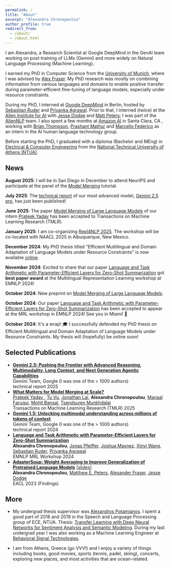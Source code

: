 ```yaml
---
permalink: /
title: "About"
excerpt: "Alexandra Chronopoulou"
author_profile: true
redirect_from: 
  - /about/
  - /about.html
---
```



I am Alexandra, a Research Scientist at Google DeepMind in the GenAI team working on post-training of LLMs (Gemini) and more widely on Natural Language Processing (Machine Learning). 

I earned my PhD in Computer Science from the [University of Munich](https://www.en.uni-muenchen.de/index.html), where I was advised by [Alex Fraser](https://www.cis.uni-muenchen.de/~fraser/). My PhD research was mostly on combining information from various languages and domains to enable positive transfer during parameter-efficient fine-tuning of language models, especially under resource constraints.   

<!-- machine translation, multilinguality and domain adaptation. I am currently interested in parameter-efficient fine-tuning methods; I am particularly excited about combining information from different languages, domains or tasks to enable positive transfer using modular approaches. -->

During my PhD, I interned at [Google DeepΜind](https://www.deepmind.com/) in Berlin, hosted by [Sebastian Ruder](https://www.ruder.io/) and [Priyanka Agrawal](https://sites.google.com/site/priyankaagr17). Prior to that, I interned (twice) at the [Allen Institute for AI](https://allenai.org/) with [Jesse Dodge](https://jessedodge.github.io/) and [Matt Peters](https://scholar.google.com/citations?user=K5nCPZwAAAAJ&hl=en); I was part of the [AllenNLP](https://allenai.org/allennlp) team. I also spent a few months at [Amazon AI](https://aws.amazon.com/machine-learning/) in Santa Clara, CA , working with [Brian Thompson](https://thompsonb.github.io/), [Prashant Mathur](http://mtresearcher.github.io/) and [Marcello Federico](https://www.marcellofederico.net) as an intern in the AI human language technology group.

Before starting the PhD, I graduated with a diploma (Bachelor and MEng) in [Electrical & Computer Engineering](https://www.ece.ntua.gr/en) from the [National Technical University of Athens (NTUA)](https://www.ntua.gr/en/). 



 <h2>News</h2>
 
<b>August 2025</b>: I will be in San Diego in December to attend NeurIPS and participate at the panel of the [Model Merging](https://neurips.cc/virtual/2025/tutorial/109593) tutorial.

  <b>July 2025</b>: The [technical report](https://arxiv.org/pdf/2507.06261) of our most advanced model, [Gemini 2.5 pro](https://aistudio.google.com/app/prompts/new_chat), has just been published! 

   <b>June 2025</b>: The paper [Model Merging of Large Language Models](https://openreview.net/pdf?id=9sbetmvNpW) of our intern [Prateek Yadav](https://x.com/prateeky2806) has been accepted to Transactions on Machine Learning Research (TMLR). 

  <b>January 2025</b>: I am co-organizing [Repl4NLP 2025](https://sites.google.com/corp/view/repl4nlp2025/call-for-papers). The workshop will be co-located with NAACL 2025 in Albuquerque, New Mexico. 

  <b>December 2024</b>: My PhD thesis titled "Efficient Multilingual and Domain Adaptation of
Language Models under Resource Constraints" is now available [online](https://edoc.ub.uni-muenchen.de/34205/1/Chronopoulou_Alexandra.pdf). 

  <b>November 2024</b>: Excited to share that our paper [Language and Task Arithmetic with Parameter-Efficient Layers for Zero-Shot Summarization](https://arxiv.org/pdf/2311.09344) got <b>best paper award</b> at the Multilingual Representation Learning workshop at EMNLP 2024!

 <b>October 2024</b>: New preprint on [Model Merging of Large Language Models](https://arxiv.org/pdf/2410.03617).

  <b>October 2024</b>: Our paper [Language and Task Arithmetic with Parameter-Efficient Layers for Zero-Shot Summarization](https://arxiv.org/pdf/2311.09344) has been accepted to appear at the MRL workshop in EMNLP 2024! See you in Miami! 🌴

 <b>October 2024</b>: It's a wrap! 🎓 I successfully defended my PhD thesis on Efficient Multilingual and Domain Adaptation of Language Models under Resource Constraints. My thesis will (hopefully) be online soon! 


 <h2>Selected Publications</h2>

<ul class="sparse-list">
            <li>
          <b><a  href="https://arxiv.org/pdf/2507.06261">Gemini 2.5: Pushing the Frontier with Advanced Reasoning, Multimodality, Long Context, and Next Generation Agentic Capabilities </a></b> <br/> 
          Gemini Team, Google (I was one of the > 1000 authors)
          <br/>technical report 2025<br/>
        </li>
          <li>
          <b><a  href="https://openreview.net/pdf?id=9sbetmvNpW">What Matters for Model Merging at Scale?</a></b> <br/>
          <a href="https://prateeky2806.github.io/">Prateek Yadav </a>, <a href="https://tuvllms.github.io/">Tu Vu</a>, <a href="https://scholar.google.com/citations?user=fKbPy2MAAAAJ&hl=en">Jonathan Lai</a>, <b>Alexandra Chronopoulou</b>, <a href="https://www.manaalfaruqui.com/">Manaal Faruqui</a>, <a href="https://www.cs.unc.edu/~mbansal/">Mohit Bansal</a>, <a href="https://www.tsendeemts.com/">Tsendsuren Munkhdalai</a> <br/> 
           Transactions on Machine Learning Research (TMLR) 2025 <br/> 
        </li>
            <li>
          <b><a  href="https://storage.googleapis.com/deepmind-media/gemini/gemini_v1_5_report.pdf">Gemini 1.5: Unlocking multimodal understanding across millions of tokens of context </a></b> <br/> 
          Gemini Team, Google (I was one of the > 1000 authors)
          <br/>technical report 2024<br/>
        </li>
            <li>
          <b><a  href="https://arxiv.org/abs/2311.09344.pdf">Language and Task Arithmetic with Parameter-Efficient Layers for Zero-Shot Summarization</a></b> <br/> 
          <b>Alexandra Chronopoulou</b>, <a href="https://pfeiffer.ai/">Jonas Pfeiffer</a>, <a href="https://scholar.google.com/citations?user=LdNDZRcAAAAJ&hl=en">Joshua Maynez</a>, <a href="https://cindyxinyiwang.github.io/">Xinyi Wang</a>, <a href="https://www.ruder.io/">Sebastian Ruder</a>, <a href="https://sites.google.com/site/priyankaagr17">Priyanka Agrawal</a>  <br/>
          EMNLP MRL Workshop 2024<br/>
        </li>
          <li>
          <b><a  href="https://aclanthology.org/2023.findings-eacl.153.pdf">AdapterSoup: Weight Averaging to Improve Generalization of Pretrained Language Models</a></b> [<a href="https://alexandra-chron.github.io/files/adaptersoup.pdf" class="link-in-list">slides</a>] <br/> 
          <b>Alexandra Chronopoulou</b>, <a href="https://scholar.google.com/citations?user=K5nCPZwAAAAJ&hl=en">Matthew E. Peters</a>, <a href="https://www.cis.uni-muenchen.de/~fraser/">Alexander Fraser</a>, <a href="https://jessedodge.github.io/">Jesse Dodge</a> <br/>
          EACL 2023 (Findings)<br/>
        </li>

</ul>


 <h2>More</h2>

- My undergrad thesis supervisor was [Alexandros Potamianos](https://slp-ntua.github.io/potam/). I spent a good part of 2018 and 2019 in the Speech and Language Processing group of ECE, NTUA. Thesis: [Transfer Learning with Deep Neural Networks for Sentiment Analysis and Semantic Modeling](https://alexandra-chron.github.io/files/thesis_achronopoulou.pdf). During my last undergrad year I was also working as a Machine Learning Engineer at [Behavioral Signal Technologies](https://behavioralsignals.com/). 

- I am from Athens, Greece (go VVV!) and I enjoy a variety of things including books, good movies, sports (tennis, padel, skiing), concerts, exploring new places, and most activities that are ocean-related. 
